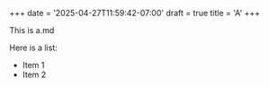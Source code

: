 +++
date = '2025-04-27T11:59:42-07:00'
draft = true
title = 'A'
+++

This is a.md

Here is a list:
* Item 1
* Item 2